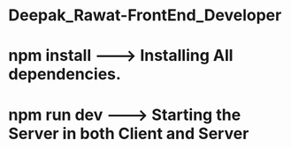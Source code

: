 # Deepak_Rawat-FrontEnd_Developer

# npm install ---> Installing All dependencies.
# npm run dev ---> Starting the Server in both Client and Server
